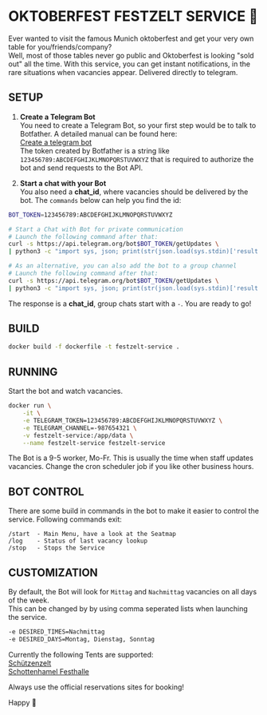 # OKTOBERFEST FESTZELT SERVICE 🍻

Ever wanted to visit the famous Munich oktoberfest and get your very own table for you/friends/company?  
Well, most of those tables never go public and Oktoberfest is looking "sold out" all the time.
With this service, you can get instant notifications, in the rare situations when vacancies appear.
Delivered directly to telegram.

## SETUP  

1. **Create a Telegram Bot**  
You need to create a Telegram Bot, so your first step would be to talk to Botfather.
A detailed manual can be found here:   
[Create a telegram bot](https://core.telegram.org/bots#6-botfather)  
The token created by Botfather is a string like `123456789:ABCDEFGHIJKLMNOPQRSTUVWXYZ` that is required to authorize the bot and send requests to the Bot API.

2. **Start a chat with your Bot**  
You also need a **chat_id**, where vacancies should be delivered by the bot. The `commands` below can help you find the id:
```sh
BOT_TOKEN=123456789:ABCDEFGHIJKLMNOPQRSTUVWXYZ

# Start a Chat with Bot for private communication
# Launch the following command after that:
curl -s https://api.telegram.org/bot$BOT_TOKEN/getUpdates \
| python3 -c "import sys, json; print(str(json.load(sys.stdin)['result'][0]['message']['from']['id']))"

# As an alternative, you can also add the bot to a group channel
# Launch the following command after that:
curl -s https://api.telegram.org/bot$BOT_TOKEN/getUpdates \
| python3 -c "import sys, json; print(str(json.load(sys.stdin)['result'][0]['message']['chat']['id']))"
```

The response is a **chat_id**, group chats start with a `-`. You are ready to go!  

## BUILD

```sh
docker build -f dockerfile -t festzelt-service .
```

## RUNNING

Start the bot and watch vacancies.  

```sh
docker run \
    -it \
    -e TELEGRAM_TOKEN=123456789:ABCDEFGHIJKLMNOPQRSTUVWXYZ \
    -e TELEGRAM_CHANNEL=-987654321 \
    -v festzelt-service:/app/data \
    --name festzelt-service festzelt-service
```
The Bot is a 9-5 worker, Mo-Fr. This is usually the time when staff updates vacancies. Change the cron scheduler job if you like other business hours.

## BOT CONTROL

There are some build in commands in the bot to make it easier to control the service.
Following commands exit:
```
/start  - Main Menu, have a look at the Seatmap
/log    - Status of last vacancy lookup
/stop   - Stops the Service
```

## CUSTOMIZATION
By default, the Bot will look for `Mittag` and `Nachmittag` vacancies on all days of the week.  
This can be changed by by using comma seperated lists when launching the service.

```sh
-e DESIRED_TIMES=Nachmittag
-e DESIRED_DAYS=Montag, Dienstag, Sonntag
```

Currently the following Tents are supported:  
[Schützenzelt](https://www.schuetzenfestzelt.com/)  
[Schottenhamel Festhalle](https://festhalle-schottenhamel.de/)  

Always use the official reservations sites for booking!  
  
Happy 🍺

